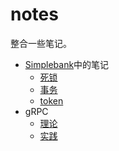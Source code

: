 # notes
整合一些笔记。
- [Simplebank](https://github.com/Jiaget/simplebank)中的笔记
  - [死锁](https://github.com/Jiaget/simplebank/blob/main/note/deadlock.md)
  - [事务](https://github.com/Jiaget/simplebank/blob/main/note/transaction.md)
  - [token](https://github.com/Jiaget/simplebank/blob/main/note/token.md)
- gRPC
  - [理论](https://github.com/Jiaget/notes/blob/main/gRPC/gRPC.md)
  - [实践](https://github.com/Jiaget/pc-Book)
